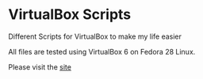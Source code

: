 # VirtualBox Scripts
Different Scripts for VirtualBox to make my life easier

All files are tested using VirtualBox 6 on Fedora 28 Linux.

Please visit the [site](https://linuxphreak.github.io/vbox-scripts/)
